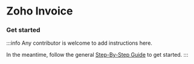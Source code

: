 # Zoho Invoice

### Get started

:::info
Any contributor is welcome to add instructions here. 

In the meantime, follow the general [Step-By-Step Guide](../reference/guide.md) to get started. 
:::